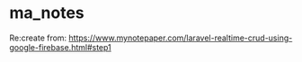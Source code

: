 # ma_notes

Re:create from: https://www.mynotepaper.com/laravel-realtime-crud-using-google-firebase.html#step1 

 
